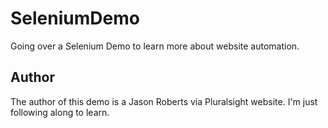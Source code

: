 # SeleniumDemo
Going over a Selenium Demo to learn more about website automation.

## Author
The author of this demo is a Jason Roberts via Pluralsight website. I'm just following along to learn.
